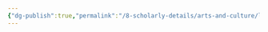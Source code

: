 ```yaml
---
{"dg-publish":true,"permalink":"/8-scholarly-details/arts-and-culture/legislation/state-of-emergency/","noteIcon":""}
---
```


